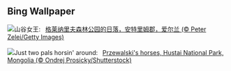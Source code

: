 ## Bing Wallpaper
![](https://www.bing.com/th?id=OHR.GlenariffForest_ZH-CN7874768337_UHD.jpg&w=1000)山谷女王:&nbsp;&ensp;[格莱纳里夫森林公园的日落，安特里姆郡，爱尔兰 (© Peter Zelei/Getty Images)](https://www.bing.com/th?id=OHR.GlenariffForest_ZH-CN7874768337_UHD.jpg)
<br><br/>
![](https://www.bing.com/th?id=OHR.MongoliaHorses_EN-US2400199558_UHD.jpg&w=1000)Just two pals horsin' around:&nbsp;&ensp;[Przewalski's horses, Hustai National Park, Mongolia (© Ondrej Prosicky/Shutterstock)](https://www.bing.com/th?id=OHR.MongoliaHorses_EN-US2400199558_UHD.jpg)
<br><br/>

